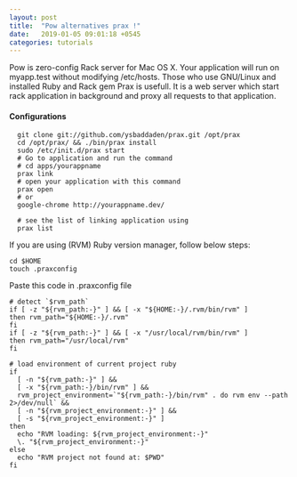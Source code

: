 ```yaml
---
layout: post
title:  "Pow alternatives prax !"
date:   2019-01-05 09:01:18 +0545
categories: tutorials
---
```


Pow is zero-config Rack server for Mac OS X. Your application will run on myapp.test without modifying /etc/hosts.
Those who use GNU/Linux and installed Ruby and Rack gem Prax is usefull. It is a web server which start rack application in background and proxy all requests to that application.

#### Configurations

```
  git clone git://github.com/ysbaddaden/prax.git /opt/prax
  cd /opt/prax/ && ./bin/prax install
  sudo /etc/init.d/prax start
  # Go to application and run the command
  # cd apps/yourappname
  prax link
  # open your application with this command
  prax open
  # or
  google-chrome http://yourappname.dev/

  # see the list of linking application using
  prax list
```

If you are using (RVM) Ruby version manager, follow below steps:

```
cd $HOME
touch .praxconfig
```
Paste this code in .praxconfig file
```
# detect `$rvm_path`
if [ -z "${rvm_path:-}" ] && [ -x "${HOME:-}/.rvm/bin/rvm" ]
then rvm_path="${HOME:-}/.rvm"
fi
if [ -z "${rvm_path:-}" ] && [ -x "/usr/local/rvm/bin/rvm" ]
then rvm_path="/usr/local/rvm"
fi

# load environment of current project ruby
if
  [ -n "${rvm_path:-}" ] &&
  [ -x "${rvm_path:-}/bin/rvm" ] &&
  rvm_project_environment=`"${rvm_path:-}/bin/rvm" . do rvm env --path
2>/dev/null` &&
  [ -n "${rvm_project_environment:-}" ] &&
  [ -s "${rvm_project_environment:-}" ]
then
  echo "RVM loading: ${rvm_project_environment:-}"
  \. "${rvm_project_environment:-}"
else
  echo "RVM project not found at: $PWD"
fi
```
